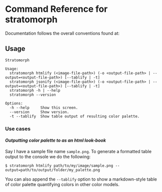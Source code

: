 # Command Reference for stratomorph
Documentation follows the overall conventions found at:

## Usage

```
Stratomorph

Usage:
  stratomorph htmlify (<image-file-path>) (-o <output-file-path> | --output=<output-file-path>) [--tablify | -t]
  stratomorph jsonify (<image-file-path>) (-o <output-file-path> | --output=<output-file-path>) [--tablify | -t]
  stratomorph -h | --help
  stratomorph --version

Options:
  -h --help     Show this screen.
  --version     Show version.
  -t --tablify  Show table output of resulting color palette.
```

### Use cases

#### _Outputting color palette to as an html look-book_

Say I have a sample file name `sample.png`. To generate a formatted table output
to the console we do the following:

```
$ stratomorph htmlify path/to/my/image/sample.png --output=path/to/output/folder/my_palette.png
```

You can also append the `--tablify` option to show a markdown-style table of color palette quantifying colors in other color models.
